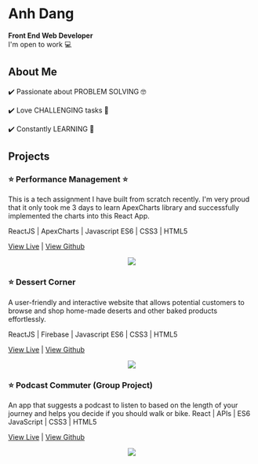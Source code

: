 # Anh Dang
**Front End Web Developer** <br>
I'm open to work 💻 
## About Me
✔️ Passionate about PROBLEM SOLVING 🤓 <br>

✔️ Love CHALLENGING tasks 🤯 <br>

✔️ Constantly LEARNING 📝 <br>

## Projects
### ⭐️ Performance Management ⭐️
This is a tech assignment I have built from scratch recently. I'm very proud that it only took me  3 days to learn ApexCharts library and successfully implemented the charts into this React App.<br>

ReactJS | ApexCharts | Javascript ES6 | CSS3 | HTML5 <br>

 [View Live](https://anhthuydang.github.io/perfomance-management-tool/) |  [View Github](https://github.com/anhthuydang/perfomance-management-tool)

<p align="center"><img src="https://media.publit.io/file/ezgif.com-video-to-gif-b.gif"></p>

### ⭐️ Dessert Corner
A user-friendly and interactive website that allows potential customers to browse and shop home-made deserts and other baked products effortlessly.

ReactJS | Firebase | Javascript ES6 | CSS3 | HTML5 <br>

[View Live](https://anhthuydang.github.io/anhDangProjectFive/) |  [View Github](https://github.com/anhthuydang/anhDangProjectFive)

<p align="center"><img src="https://media.publit.io/file/ezgif.com-video-to-gif-V.gif"></p>

### ⭐️ Podcast Commuter (Group Project)
An app that suggests a podcast to listen to based on the length of your journey and helps you decide if you should walk or bike. 
React | APIs | ES6 JavaScript | CSS3 | HTML5 <br>

[View Live](https://teamjuicywatermelon.github.io/PodcastCommuter/) |  [View Github](https://github.com/TeamJuicyWatermelon/PodcastCommuter)

<p align="center"><img src="https://media.publit.io/file/ezgif.com-video-to-gif-1.gif"></p>

